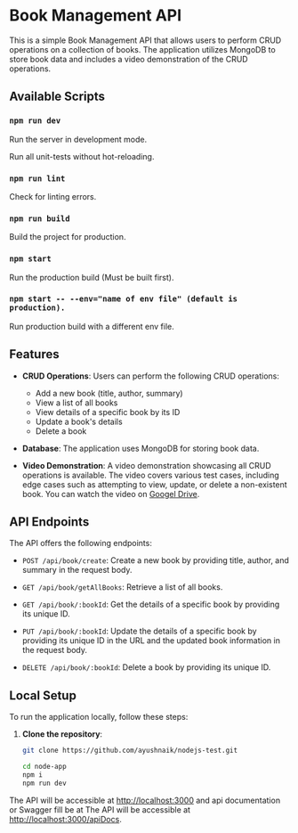 # Book Management API

This is a simple Book Management API that allows users to perform CRUD operations on a collection of books. The application utilizes MongoDB to store book data and includes a video demonstration of the CRUD operations.

## Available Scripts

### `npm run dev`

Run the server in development mode.

Run all unit-tests without hot-reloading.

### `npm run lint`

Check for linting errors.

### `npm run build`

Build the project for production.

### `npm start`

Run the production build (Must be built first).

### `npm start -- --env="name of env file" (default is production).`

Run production build with a different env file.

## Features

- **CRUD Operations**: Users can perform the following CRUD operations:
  - Add a new book (title, author, summary)
  - View a list of all books
  - View details of a specific book by its ID
  - Update a book's details
  - Delete a book

- **Database**: The application uses MongoDB for storing book data.

- **Video Demonstration**: A video demonstration showcasing all CRUD operations is available. The video covers various test cases, including edge cases such as attempting to view, update, or delete a non-existent book. You can watch the video on [Googel Drive](https://drive.google.com/file/d/13Q0D4LJ4fkjuiJXGSRPXs6ZyTAJPq_ky/view?usp=drive_link).

## API Endpoints

The API offers the following endpoints:

- `POST /api/book/create`: Create a new book by providing title, author, and summary in the request body.

- `GET /api/book/getAllBooks`: Retrieve a list of all books.

- `GET /api/book/:bookId`: Get the details of a specific book by providing its unique ID.

- `PUT /api/book/:bookId`: Update the details of a specific book by providing its unique ID in the URL and the updated book information in the request body.

- `DELETE /api/book/:bookId`: Delete a book by providing its unique ID.

## Local Setup

To run the application locally, follow these steps:

1. **Clone the repository**:

   ```bash
   git clone https://github.com/ayushnaik/nodejs-test.git

   cd node-app
   npm i
   npm run dev

The API will be accessible at <http://localhost:3000> and api documentation or Swagger fill be at The API will be accessible at <http://localhost:3000/apiDocs>.